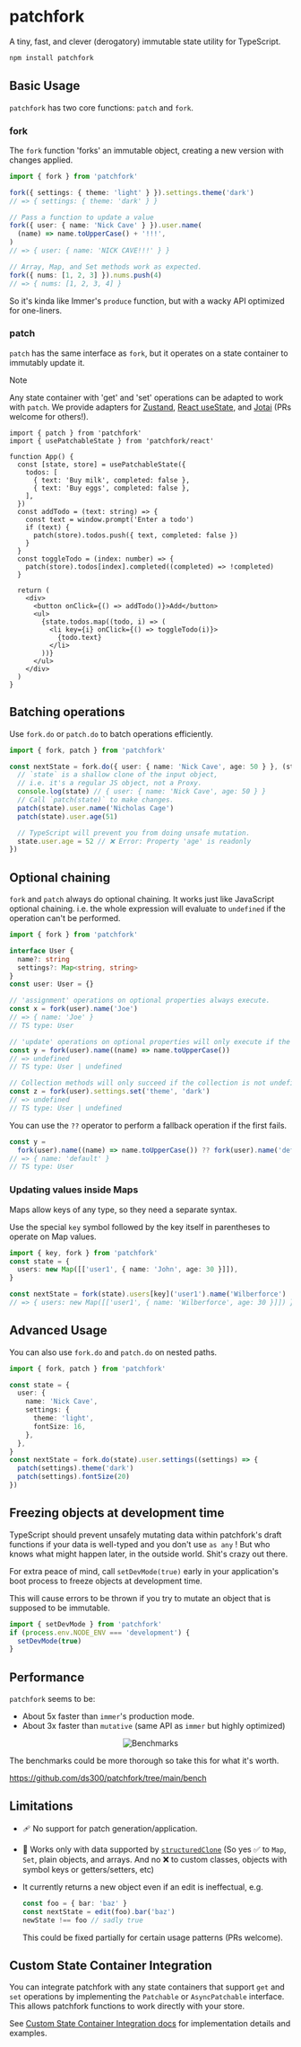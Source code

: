 # patchfork

A tiny, fast, and clever (derogatory) immutable state utility for TypeScript.

```sh
npm install patchfork
```

## Basic Usage

`patchfork` has two core functions: `patch` and `fork`.

### fork

The `fork` function 'forks' an immutable object, creating a new version with changes applied.

```ts
import { fork } from 'patchfork'

fork({ settings: { theme: 'light' } }).settings.theme('dark')
// => { settings: { theme: 'dark' } }

// Pass a function to update a value
fork({ user: { name: 'Nick Cave' } }).user.name(
  (name) => name.toUpperCase() + '!!!',
)
// => { user: { name: 'NICK CAVE!!!' } }

// Array, Map, and Set methods work as expected.
fork({ nums: [1, 2, 3] }).nums.push(4)
// => { nums: [1, 2, 3, 4] }
```

So it's kinda like Immer's `produce` function, but with a wacky API optimized for one-liners.

### patch

`patch` has the same interface as `fork`, but it operates on a state container to immutably update it.

> [!NOTE]
> Any state container with 'get' and 'set' operations can be adapted to work with `patch`. We provide adapters for [Zustand](./docs/zustand.md), [React useState](./docs/react.md), and [Jotai](./docs/jotai.md) (PRs welcome for others!).

```tsx
import { patch } from 'patchfork'
import { usePatchableState } from 'patchfork/react'

function App() {
  const [state, store] = usePatchableState({
    todos: [
      { text: 'Buy milk', completed: false },
      { text: 'Buy eggs', completed: false },
    ],
  })
  const addTodo = (text: string) => {
    const text = window.prompt('Enter a todo')
    if (text) {
      patch(store).todos.push({ text, completed: false })
    }
  }
  const toggleTodo = (index: number) => {
    patch(store).todos[index].completed((completed) => !completed)
  }

  return (
    <div>
      <button onClick={() => addTodo()}>Add</button>
      <ul>
        {state.todos.map((todo, i) => (
          <li key={i} onClick={() => toggleTodo(i)}>
            {todo.text}
          </li>
        ))}
      </ul>
    </div>
  )
}
```

## Batching operations

Use `fork.do` or `patch.do` to batch operations efficiently.

```ts
import { fork, patch } from 'patchfork'

const nextState = fork.do({ user: { name: 'Nick Cave', age: 50 } }, (state) => {
  // `state` is a shallow clone of the input object,
  // i.e. it's a regular JS object, not a Proxy.
  console.log(state) // { user: { name: 'Nick Cave', age: 50 } }
  // Call `patch(state)` to make changes.
  patch(state).user.name('Nicholas Cage')
  patch(state).user.age(51)

  // TypeScript will prevent you from doing unsafe mutation.
  state.user.age = 52 // ❌ Error: Property 'age' is readonly
})
```

## Optional chaining

`fork` and `patch` always do optional chaining. It works just like JavaScript optional chaining. i.e. the whole expression will evaluate to `undefined` if the operation can't be performed.

```ts
import { fork } from 'patchfork'

interface User {
  name?: string
  settings?: Map<string, string>
}
const user: User = {}

// 'assignment' operations on optional properties always execute.
const x = fork(user).name('Joe')
// => { name: 'Joe' }
// TS type: User

// 'update' operations on optional properties will only execute if the property is not undefined.
const y = fork(user).name((name) => name.toUpperCase())
// => undefined
// TS type: User | undefined

// Collection methods will only succeed if the collection is not undefined or null.
const z = fork(user).settings.set('theme', 'dark')
// => undefined
// TS type: User | undefined
```

You can use the `??` operator to perform a fallback operation if the first fails.

```ts
const y =
  fork(user).name((name) => name.toUpperCase()) ?? fork(user).name('default')
// => { name: 'default' }
// TS type: User
```

### Updating values inside Maps

Maps allow keys of any type, so they need a separate syntax.

Use the special `key` symbol followed by the key itself in parentheses to operate on Map values.

```ts
import { key, fork } from 'patchfork'
const state = {
  users: new Map([['user1', { name: 'John', age: 30 }]]),
}

const nextState = fork(state).users[key]('user1').name('Wilberforce')
// => { users: new Map([['user1', { name: 'Wilberforce', age: 30 }]]) }
```

## Advanced Usage

You can also use `fork.do` and `patch.do` on nested paths.

```ts
import { fork, patch } from 'patchfork'

const state = {
  user: {
    name: 'Nick Cave',
    settings: {
      theme: 'light',
      fontSize: 16,
    },
  },
}
const nextState = fork.do(state).user.settings((settings) => {
  patch(settings).theme('dark')
  patch(settings).fontSize(20)
})
```

## Freezing objects at development time

TypeScript should prevent unsafely mutating data within patchfork's draft functions if your data is well-typed and you don't use `as any` ! But who knows what might happen later, in the outside world. Shit's crazy out there.

For extra peace of mind, call `setDevMode(true)` early in your application's boot process to freeze objects at development time.

This will cause errors to be thrown if you try to mutate an object that is supposed to be immutable.

```ts
import { setDevMode } from 'patchfork'
if (process.env.NODE_ENV === 'development') {
  setDevMode(true)
}
```

## Performance

`patchfork` seems to be:

- About 5x faster than `immer`'s production mode.
- About 3x faster than `mutative` (same API as `immer` but highly optimized)

<p align="center">
<picture>
  <source media="(prefers-color-scheme: dark)" srcset="https://github.com/ds300/patchfork/raw/main/bench/bench.dark.svg#gh-dark-mode-only">
  <source media="(prefers-color-scheme: light)" srcset="https://github.com/ds300/patchfork/raw/main/bench/bench.light.svg#gh-light-mode-only">
  <img alt="Benchmarks" src="https://github.com/ds300/patchfork/raw/main/bench/bench.light.svg#gh-light-mode-only">
</picture>
</p>

The benchmarks could be more thorough so take this for what it's worth.

https://github.com/ds300/patchfork/tree/main/bench

## Limitations

- 🩹 No support for patch generation/application.
- 👭 Works only with data supported by [`structuredClone`](https://developer.mozilla.org/en-US/docs/Web/API/Web_Workers_API/Structured_clone_algorithm) (So yes ✅ to `Map`, `Set`, plain objects, and arrays. And no ❌ to custom classes, objects with symbol keys or getters/setters, etc)
- It currently returns a new object even if an edit is ineffectual, e.g.

  ```ts
  const foo = { bar: 'baz' }
  const nextState = edit(foo).bar('baz')
  newState !== foo // sadly true
  ```

  This could be fixed partially for certain usage patterns (PRs welcome).

## Custom State Container Integration

You can integrate patchfork with any state containers that support `get` and `set` operations by implementing the `Patchable` or `AsyncPatchable` interface. This allows patchfork functions to work directly with your store.

See [Custom State Container Integration docs](./docs/custom-state-containers.md) for implementation details and examples.
